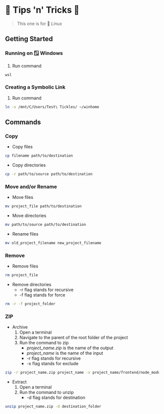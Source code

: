 # 🍆 Tips 'n' Tricks 🎃

> This one is for 🐧 *Linux*


## Getting Started

### Running on 🪟 Windows

1. Run command
```sh
wsl
```

### Creating a Symbolic Link

1. Run command
```sh
ln -s /mnt/C/Users/Test\ Tickles/ ~/winhome
```


## Commands

### Copy

- Copy files
```sh
cp filename path/to/destination
```

- Copy directories
```sh
cp -r path/to/source path/to/destination
```

### Move and/or Rename

- Move files
```sh
mv project_file path/to/destination
```

- Move directories
```sh
mv path/to/source path/to/destination
```

- Rename files
```sh
mv old_project_filename new_project_filename
```

### Remove

- Remove files
```sh
rm project_file
```

- Remove directories
    - -r flag stands for recursive
    - -f flag stands for force
```sh
rm -r -f project_folder
```

### ZIP

- Archive
    1. Open a terminal
    2. Navigate to the parent of the root folder of the project
    3. Run the command to zip
        - *project_name.zip* is the name of the output
        - *project_name* is the name of the input
        - -r flag stands for recursive
        - -x flag stands for exclude
```sh
zip -r project_name.zip project_name -x project_name/frontend/node_modules/\* -x project_name/backend/vendor/\*
```
- Extract
    1. Open a terminal
    2. Run the command to unzip
        - -d flag stands for destination
```sh
unzip project_name.zip -d destination_folder
```
